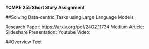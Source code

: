 #**CMPE 255 Short Story Assignment**

##Solving Data-centric Tasks using Large Language Models

Research Paper: https://arxiv.org/pdf/2402.11734
Medium Article:
Slideshare Presentation:
Youtube Video:

##Overview
Text
